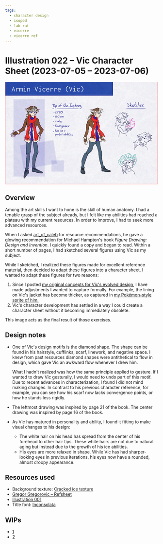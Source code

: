 ```yaml
---
tags:
  - character design
  - isopod
  - lab rat
  - vicerre
  - vicerre ref
---
```


# Illustration 022 – Vic Character Sheet (2023-07-05 – 2023-07-06)

<img src="assets/2023-07-05_image-076.png">

## Overview

Among the art skills I want to hone is the skill of human anatomy. I had a tenable grasp of the subject already, but I felt like my abilities had reached a plateau with my current resources. In order to improve, I had to seek more advanced resources.

When I asked [art_of_caleb](https://twitter.com/art_of_caleb) for resource recommendations, he gave a glowing recommendation for Michael Hampton's book _Figure Drawing: Design and Invention_. I quickly found a copy and began to read. Within a short number of pages, I had sketched several figures using Vic as my subject.

While I sketched, I realized these figures made for excellent reference material, then decided to adapt these figures into a character sheet. I wanted to adapt these figures for two reasons:

1. Since I posted [my original concepts for Vic's evolved design](../2022-h2/2022-10-18_illustration-009_evolved.md), I have made adjustments I wanted to capture formally. For example, the lining on Vic's jacket has become thicker, as captured in [my Pokémon-style sprite of him.](../2023-q2/2023-05-06_rendition-034_pokemon-character-sprites.md)
2. Vic's character development has settled in a way I could create a character sheet without it becoming immediately obsolete.

This image acts as the final result of those exercises.

## Design notes

- One of Vic's design motifs is the diamond shape. The shape can be found in his hairstyle, cufflinks, scarf, linework, and negative space. I knew from past resources diamond shapes were antithetical to flow in design, which gave Vic an awkward flow whenever I drew him.

  What I hadn't realized was how the same principle applied to gesture. If I wanted to draw Vic gesturally, I would need to undo part of this motif. Due to recent advances in characterization, I found I did not mind making changes. In contrast to his previous character reference, for example, you can see how his scarf now lacks convergence points, or how he stands less rigidly.

- The leftmost drawing was inspired by page 21 of the book. The center drawing was inspired by page 16 of the book.
- As Vic has matured in personality and ability, I found it fitting to make visual changes to his design:
  - The white hair on his head has spread from the center of his forehead to other hair tips. These white hairs are not due to natural aging but instead due to the growth of his ice abilities.
  - His eyes are more relaxed in shape. While Vic has had sharper-looking eyes in previous iterations, his eyes now have a rounded, almost droopy appearance.

## Resources used

- Background texture: [Cracked ice texture](https://www.crushpixel.com/stock-photo/_-777991.html)
- [Gregor Gregorovic – Refsheet](https://www.artstation.com/artwork/22XDA)
- [Illustration 001](../2021/2021-06-30_illustration-001_character-reference.md)
- Title font: [Inconsolata](https://fonts.google.com/specimen/Inconsolata)

## WIPs

- [1](https://cdn.discordapp.com/attachments/1031694106717589544/1126323044730810440/image.png)
- [2](https://cdn.discordapp.com/attachments/1031694106717589544/1126507926551548004/image.png)
